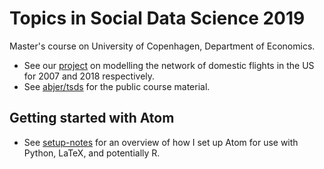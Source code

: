 # Topics in Social Data Science 2019
Master's course on University of Copenhagen, Department of Economics.
-  See our [project](https://github.com/Morten-Esketveit/TSDS-gruppe-2019) on modelling the network of domestic flights in the US for 2007 and 2018 respectively.
-  See [abjer/tsds](https://github.com/abjer/tsds) for the public course material.

## Getting started with Atom
-  See [setup-notes](https://github.com/thornoe/sds_2018/blob/master/Setup/Setup-notes.MD) for an overview of how I set up Atom for use with Python, LaTeX, and potentially R.
